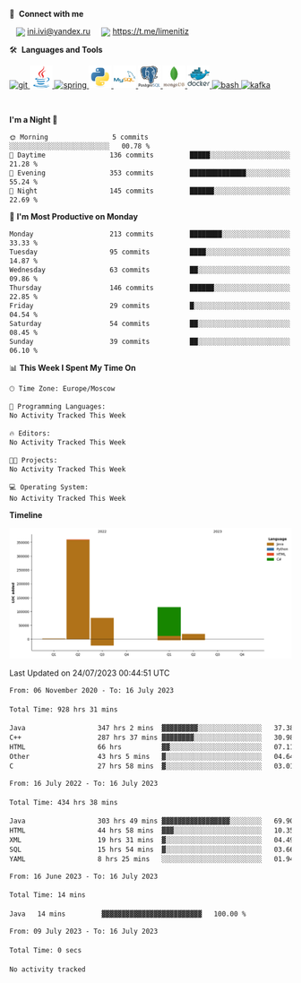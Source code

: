 <!-- https://github.com/lowlighter/metrics -->
<!-- https://www.vectorlogo.zone/ -->
<!-- https://www.svgrepo.com/ -->

🔗 &nbsp;**Connect with me**
&nbsp; <p align="left">
        &nbsp;&nbsp;
        <span>
            <img align="center"
                src="https://user-images.githubusercontent.com/60324635/179626886-1219e9ee-75c0-42ed-a26b-d4ef24ed306c.svg"
                height="30px"/>
            ini.ivi@yandex.ru
        </span>
        &nbsp;&nbsp;&nbsp;
        <span>
            <img align="center"
                    src="https://user-images.githubusercontent.com/60324635/179626979-f490e684-520a-46a3-9f2e-1b3d291b8372.svg"
                    height="30px"/>
            https://t.me/limenitiz
        </span>
</p>

<!-- 
![Metrics](/github-metrics.svg)
<br>

![Wwakatime stats](https://github-readme-stats-taupe-two.vercel.app/api/wakatime?username=limenitiz&hide_title=true&hide_border=true&langs_count=5&bg_color=00000000&text_color=777) 
-->

🛠️ &nbsp;**Languages and Tools**
<p align="left">
    <a href="https://git-scm.com/" target="_blank" rel="noreferrer">
        <img src="https://www.vectorlogo.zone/logos/git-scm/git-scm-icon.svg"
            alt="git" width="40" height="40" />
    </a>
    <a href="https://www.java.com" target="_blank" rel="noreferrer"> <img
            src="https://raw.githubusercontent.com/devicons/devicon/master/icons/java/java-original.svg"
            alt="java" width="40" height="40" /> </a>
    <a href="https://spring.io/" target="_blank" rel="noreferrer">
        <img src="https://www.vectorlogo.zone/logos/springio/springio-icon.svg"
            alt="spring" width="40" height="40" />
    </a>
    <a href="https://www.python.org" target="_blank" rel="noreferrer">
        <img src="https://raw.githubusercontent.com/devicons/devicon/master/icons/python/python-original.svg"
            alt="python" width="40" height="40" />
    </a>
    <a href="https://www.mysql.com/" target="_blank" rel="noreferrer">
        <img src="https://raw.githubusercontent.com/devicons/devicon/master/icons/mysql/mysql-original-wordmark.svg"
            alt="mysql" width="40" height="40" />
    </a>
    <a href="https://www.postgresql.org" target="_blank" rel="noreferrer">
        <img src="https://raw.githubusercontent.com/devicons/devicon/master/icons/postgresql/postgresql-original-wordmark.svg"
            alt="postgresql" width="40" height="40" />
    </a>
    <a href="https://www.mongodb.com/" target="_blank" rel="noreferrer">
        <img src="https://raw.githubusercontent.com/devicons/devicon/master/icons/mongodb/mongodb-original-wordmark.svg"
            alt="mongodb" width="40" height="40" />
    </a>
    <a href="https://www.docker.com/" target="_blank" rel="noreferrer">
        <img src="https://raw.githubusercontent.com/devicons/devicon/master/icons/docker/docker-original-wordmark.svg"
            alt="docker" width="40" height="40" />
    </a>
    <a href="https://www.gnu.org/software/bash/" target="_blank" rel="noreferrer">
        <img src="https://www.vectorlogo.zone/logos/gnu_bash/gnu_bash-icon.svg"
            alt="bash" width="40" height="40" />
    </a>
    <a href="https://kafka.apache.org/" target="_blank" rel="noreferrer">
        <img src="https://www.vectorlogo.zone/logos/apache_kafka/apache_kafka-icon.svg"
            alt="kafka" width="40" height="40" />
    </a>
</p>

<br>

<!--START_SECTION:waka-readme-stats-total-->
**I'm a Night 🦉** 

```text
🌞 Morning                5 commits           ░░░░░░░░░░░░░░░░░░░░░░░░░   00.78 % 
🌆 Daytime                136 commits         █████░░░░░░░░░░░░░░░░░░░░   21.28 % 
🌃 Evening                353 commits         ██████████████░░░░░░░░░░░   55.24 % 
🌙 Night                  145 commits         ██████░░░░░░░░░░░░░░░░░░░   22.69 % 
```
📅 **I'm Most Productive on Monday** 

```text
Monday                   213 commits         ████████░░░░░░░░░░░░░░░░░   33.33 % 
Tuesday                  95 commits          ████░░░░░░░░░░░░░░░░░░░░░   14.87 % 
Wednesday                63 commits          ██░░░░░░░░░░░░░░░░░░░░░░░   09.86 % 
Thursday                 146 commits         ██████░░░░░░░░░░░░░░░░░░░   22.85 % 
Friday                   29 commits          █░░░░░░░░░░░░░░░░░░░░░░░░   04.54 % 
Saturday                 54 commits          ██░░░░░░░░░░░░░░░░░░░░░░░   08.45 % 
Sunday                   39 commits          ██░░░░░░░░░░░░░░░░░░░░░░░   06.10 % 
```


📊 **This Week I Spent My Time On** 

```text
🕑︎ Time Zone: Europe/Moscow

💬 Programming Languages: 
No Activity Tracked This Week

🔥 Editors: 
No Activity Tracked This Week

🐱‍💻 Projects: 
No Activity Tracked This Week

💻 Operating System: 
No Activity Tracked This Week
```

**Timeline**

![Lines of Code chart](https://raw.githubusercontent.com/limenitiz/limenitiz/master/assets/bar_graph.png)


 Last Updated on 24/07/2023 00:44:51 UTC
<!--END_SECTION:waka-readme-stats-total-->

<!--START_SECTION:wakaReadmeTotal-->

```txt
From: 06 November 2020 - To: 16 July 2023

Total Time: 928 hrs 31 mins

Java                  347 hrs 2 mins  ▓▓▓▓▓▓▓▓▓░░░░░░░░░░░░░░░░   37.38 %
C++                   287 hrs 37 mins ▓▓▓▓▓▓▓▓░░░░░░░░░░░░░░░░░   30.98 %
HTML                  66 hrs          ▓▓░░░░░░░░░░░░░░░░░░░░░░░   07.11 %
Other                 43 hrs 5 mins   ▓░░░░░░░░░░░░░░░░░░░░░░░░   04.64 %
C                     27 hrs 58 mins  ▓░░░░░░░░░░░░░░░░░░░░░░░░   03.01 %
```

<!--END_SECTION:wakaReadmeTotal-->

<!--START_SECTION:wakaReadmeYear-->

```txt
From: 16 July 2022 - To: 16 July 2023

Total Time: 434 hrs 38 mins

Java                  303 hrs 49 mins ▓▓▓▓▓▓▓▓▓▓▓▓▓▓▓▓▓░░░░░░░░   69.90 %
HTML                  44 hrs 58 mins  ▓▓▓░░░░░░░░░░░░░░░░░░░░░░   10.35 %
XML                   19 hrs 31 mins  ▓░░░░░░░░░░░░░░░░░░░░░░░░   04.49 %
SQL                   15 hrs 54 mins  ▓░░░░░░░░░░░░░░░░░░░░░░░░   03.66 %
YAML                  8 hrs 25 mins   ░░░░░░░░░░░░░░░░░░░░░░░░░   01.94 %
```

<!--END_SECTION:wakaReadmeYear-->

<!--START_SECTION:wakaReadmeMonth-->

```txt
From: 16 June 2023 - To: 16 July 2023

Total Time: 14 mins

Java   14 mins         ▓▓▓▓▓▓▓▓▓▓▓▓▓▓▓▓▓▓▓▓▓▓▓▓▓   100.00 %
```

<!--END_SECTION:wakaReadmeMonth-->

<!--START_SECTION:wakaReadmeWeek-->

```txt
From: 09 July 2023 - To: 16 July 2023

Total Time: 0 secs

No activity tracked
```

<!--END_SECTION:wakaReadmeWeek-->

